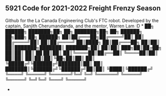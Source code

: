 ## 5921 Code for 2021-2022 Freight Frenzy Season

Github for the La Canada Engineering Club's FTC robot. Developed by the captain, Sanjith Cherumandanda, and the mentor, Warren Lam :D 
*
     ██╗ ██████╗ ███████╗██╗  ██╗    ███████╗██╗   ██╗ ██████╗ ██╗███╗   ██╗ ██████╗ 
     ██║██╔═══██╗██╔════╝██║  ██║    ██╔════╝██║   ██║██╔════╝ ██║████╗  ██║██╔═══██╗
     ██║██║   ██║███████╗███████║    ███████╗██║   ██║██║  ███╗██║██╔██╗ ██║██║   ██║
██   ██║██║   ██║╚════██║██╔══██║    ╚════██║██║   ██║██║   ██║██║██║╚██╗██║██║   ██║
╚█████╔╝╚██████╔╝███████║██║  ██║    ███████║╚██████╔╝╚██████╔╝██║██║ ╚████║╚██████╔╝
 ╚════╝  ╚═════╝ ╚══════╝╚═╝  ╚═╝    ╚══════╝ ╚═════╝  ╚═════╝ ╚═╝╚═╝  ╚═══╝ ╚═════╝ 
                                                                                     
*
